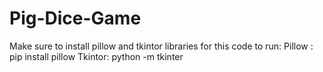 # Pig-Dice-Game
Make sure to install pillow and tkintor libraries for this code to run: Pillow : pip install pillow     Tkintor: python -m tkinter
